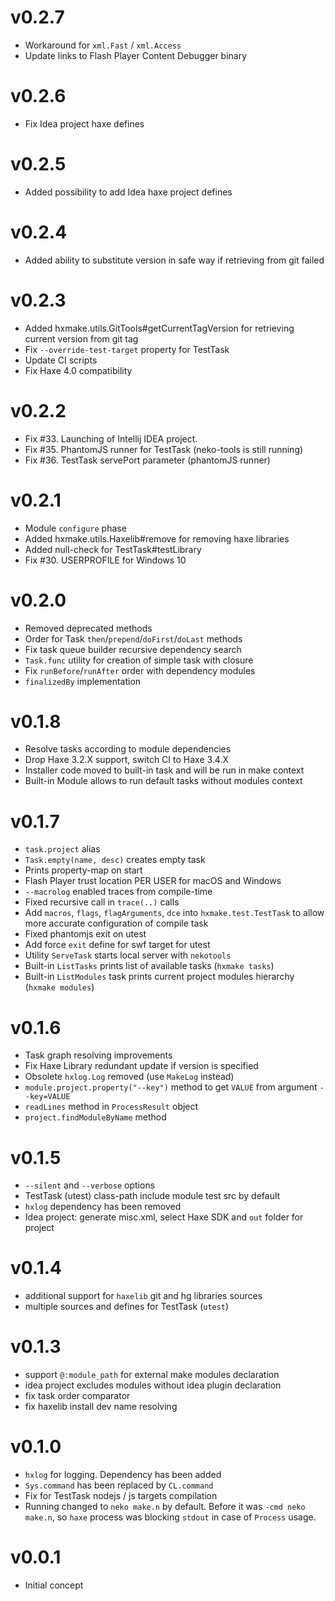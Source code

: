 # v0.2.7

- Workaround for `xml.Fast` / `xml.Access`
- Update links to Flash Player Content Debugger binary

# v0.2.6

- Fix Idea project haxe defines

# v0.2.5

- Added possibility to add Idea haxe project defines

# v0.2.4

- Added ability to substitute version in safe way if retrieving from git failed 

# v0.2.3

- Added hxmake.utils.GitTools#getCurrentTagVersion for retrieving current version from git tag
- Fix `--override-test-target` property for TestTask
- Update CI scripts
- Fix Haxe 4.0 compatibility

# v0.2.2

- Fix #33. Launching of Intellij IDEA project.
- Fix #35. PhantomJS runner for TestTask (neko-tools is still running)
- Fix #36. TestTask servePort parameter (phantomJS runner)

# v0.2.1

- Module `configure` phase
- Added hxmake.utils.Haxelib#remove for removing haxe libraries
- Added null-check for TestTask#testLibrary
- Fix #30. USERPROFILE for Windows 10

# v0.2.0

- Removed deprecated methods
- Order for Task `then`/`prepend`/`doFirst`/`doLast` methods
- Fix task queue builder recursive dependency search
- `Task.func` utility for creation of simple task with closure
- Fix `runBefore`/`runAfter` order with dependency modules
- `finalizedBy` implementation 

# v0.1.8

- Resolve tasks according to module dependencies
- Drop Haxe 3.2.X support, switch CI to Haxe 3.4.X
- Installer code moved to built-in task and will be run in make context
- Built-in Module allows to run default tasks without modules context

# v0.1.7

- `task.project` alias
- `Task.empty(name, desc)` creates empty task
- Prints property-map on start
- Flash Player trust location PER USER for macOS and Windows
- `--macrolog` enabled traces from compile-time
- Fixed recursive call in `trace(..)` calls
- Add `macros`, `flags`, `flagArguments`, `dce` into `hxmake.test.TestTask` to allow more accurate configuration of compile task
- Fixed phantomjs exit on utest
- Add force `exit` define for swf target for utest
- Utility `ServeTask` starts local server with `nekotools`
- Built-in `ListTasks` prints list of available tasks (`hxmake tasks`)
- Built-in `ListModules` task prints current project modules hierarchy (`hxmake modules`)

# v0.1.6

- Task graph resolving improvements
- Fix Haxe Library redundant update if version is specified
- Obsolete `hxlog.Log` removed (use `MakeLog` instead)
- `module.project.property("--key")` method to get `VALUE` from argument `--key=VALUE`
- `readLines` method in `ProcessResult` object
- `project.findModuleByName` method

# v0.1.5

- `--silent` and `--verbose` options
- TestTask (utest) class-path include module test src by default
- `hxlog` dependency has been removed
- Idea project: generate misc.xml, select Haxe SDK and `out` folder for project

# v0.1.4

- additional support for `haxelib` git and hg libraries sources
- multiple sources and defines for TestTask (`utest`)

# v0.1.3

- support `@:module_path` for external make modules declaration
- idea project excludes modules without idea plugin declaration
- fix task order comparator
- fix haxelib install dev name resolving

# v0.1.0

- `hxlog` for logging. Dependency has been added
- `Sys.command` has been replaced by `CL.command`
- Fix for TestTask nodejs / js targets compilation
- Running changed to `neko make.n` by default. Before it was `-cmd neko make.n`, so `haxe` process was blocking `stdout`
in case of `Process` usage.

# v0.0.1
- Initial concept
